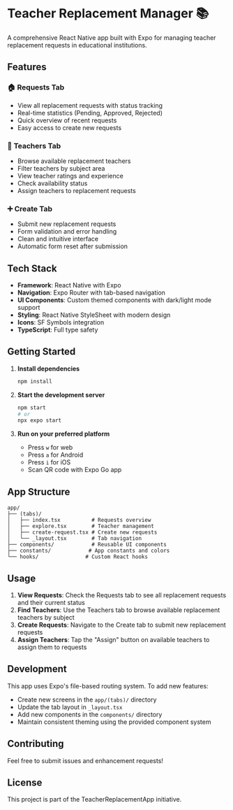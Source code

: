 # Teacher Replacement Manager 📚

A comprehensive React Native app built with Expo for managing teacher replacement requests in educational institutions.

## Features

### 🏠 **Requests Tab**
- View all replacement requests with status tracking
- Real-time statistics (Pending, Approved, Rejected)
- Quick overview of recent requests
- Easy access to create new requests

### 👥 **Teachers Tab**
- Browse available replacement teachers
- Filter teachers by subject area
- View teacher ratings and experience
- Check availability status
- Assign teachers to replacement requests

### ➕ **Create Tab**
- Submit new replacement requests
- Form validation and error handling
- Clean and intuitive interface
- Automatic form reset after submission

## Tech Stack

- **Framework**: React Native with Expo
- **Navigation**: Expo Router with tab-based navigation
- **UI Components**: Custom themed components with dark/light mode support
- **Styling**: React Native StyleSheet with modern design
- **Icons**: SF Symbols integration
- **TypeScript**: Full type safety

## Getting Started

1. **Install dependencies**
   ```bash
   npm install
   ```

2. **Start the development server**
   ```bash
   npm start
   # or
   npx expo start
   ```

3. **Run on your preferred platform**
   - Press `w` for web
   - Press `a` for Android
   - Press `i` for iOS
   - Scan QR code with Expo Go app

## App Structure

```
app/
├── (tabs)/
│   ├── index.tsx          # Requests overview
│   ├── explore.tsx        # Teacher management
│   ├── create-request.tsx # Create new requests
│   └── _layout.tsx        # Tab navigation
├── components/            # Reusable UI components
├── constants/            # App constants and colors
└── hooks/               # Custom React hooks
```

## Usage

1. **View Requests**: Check the Requests tab to see all replacement requests and their current status
2. **Find Teachers**: Use the Teachers tab to browse available replacement teachers by subject
3. **Create Requests**: Navigate to the Create tab to submit new replacement requests
4. **Assign Teachers**: Tap the "Assign" button on available teachers to assign them to requests

## Development

This app uses Expo's file-based routing system. To add new features:

- Create new screens in the `app/(tabs)/` directory
- Update the tab layout in `_layout.tsx`
- Add new components in the `components/` directory
- Maintain consistent theming using the provided component system

## Contributing

Feel free to submit issues and enhancement requests!

## License

This project is part of the TeacherReplacementApp initiative.
#
